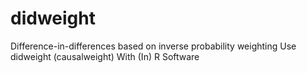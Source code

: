 # didweight
Difference-in-differences based on inverse probability weighting Use didweight (causalweight) With (In) R Software
